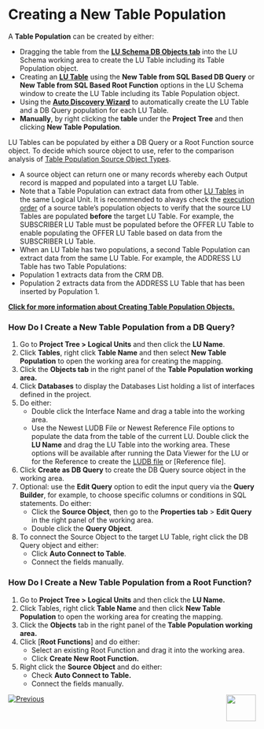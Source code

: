 # Creating a New Table Population

A **Table Population** can be created by either:
*	Dragging the table from the [**LU Schema DB Objects tab**](https://github.com/k2view-academy/K2View-Academy/blob/master/articles/03_logical_units/09_add_table_to_a_schema.md) into the LU Schema working area to create the LU Table including its Table Population object.
*	Creating an [**LU Table**](https://github.com/k2view-academy/K2View-Academy/blob/master/articles/06_LU_tables/01_LU_tables_overview.md) using the **New Table from SQL Based DB Query** or **New Table from SQL Based Root Function** options  in the LU Schema window to create the LU Table including its Table Population object.
*	Using the [**Auto Discovery Wizard**](https://github.com/k2view-academy/K2View-Academy/blob/master/articles/03_logical_units/06_auto_discovery_wizard.md) to  automatically create the LU Table and a DB Query population for each LU Table.
*	**Manually**, by right clicking the **table** under the **Project Tree** and then clicking **New Table Population**. 

LU Tables can be populated by either a DB Query or a Root Function source object. To decide which source object to use, refer to the comparison analysis of [Table Population Source Object Types](https://github.com/k2view-academy/K2View-Academy/blob/master/articles/07_table_population/02_source_object_types.md). 
*	A source object can return one or many records whereby each Output record is mapped and populated into a target LU Table. 
*	Note that a Table Population can extract data from other [LU Tables](https://github.com/k2view-academy/K2View-Academy/blob/master/articles/06_LU_tables/01_LU_tables_overview.md) in the same Logical Unit. It is recommended to always check the [execution order](https://github.com/k2view-academy/K2View-Academy/blob/master/articles/07_table_population/13_LU_table_population_execution_order.md) of a source table’s population objects to verify that the source LU Tables are populated **before** the target LU Table. For example, the SUBSCRIBER LU Table must be populated before the OFFER LU Table to enable populating the OFFER LU Table based on data from the SUBSCRIBER LU Table.
*	When an LU Table has two populations, a second Table Population can extract data from the same LU Table. For example, the ADDRESS LU Table has two Table Populations:
*	Population 1 extracts data from the CRM DB.
*	Population 2 extracts data from the ADDRESS LU Table that has been inserted by Population 1.

[**Click for more information about Creating Table Population Objects.**](https://github.com/k2view-academy/K2View-Academy/blob/master/articles/07_table_population/03_creating_a_new_table_population.md)

### How Do I Create a New Table Population from a DB Query? 

1.	Go to **Project Tree > Logical Units** and then click the **LU Name**.
2.	Click **Tables**, right click **Table Name** and then select **New Table Population** to open the working area for creating the mapping.
3.	Click the **Objects tab** in the right panel of the **Table Population working area.**
4.	Click **Databases** to display the Databases List holding a list of interfaces defined in the project. 
5.	Do either: 
    *	Double click the Interface Name and drag a table into the working area.
    *	Use the Newest LUDB File or Newest Reference File options to populate the data from the table of the current LU. Double click the **LU Name** and drag the LU Table into the working area. These options will be available after running the Data Viewer for the LU or for the Reference to create the [LUDB file](https://github.com/k2view-academy/K2View-Academy/blob/master/articles/13_LUDB_viewer_and_studio_debug_capabilities/01_data_viewer.md) or [Reference file]. 
6.	Click **Create as DB Query** to create the DB Query source object in the working area. 
7.	Optional: use the **Edit Query** option to edit the input query via the **Query Builder**, for example, to choose specific columns or conditions in SQL statements. Do either:
    *	Click the **Source Object**, then go to the **Properties tab** > **Edit Query** in the right panel of the working area.
    *	Double click the **Query Object**.
8.	To connect the Source Object to the target LU Table, right click the DB Query object and either:
    *	Click **Auto Connect to Table**.
    *	Connect the fields manually.

### How Do I Create a New Table Population from a Root Function? 

1.	Go to **Project Tree > Logical Units** and then click the **LU Name.**
2.	Click Tables, right click **Table Name** and then click **New Table Population** to open the working area for creating the mapping.
3.	Click the **Objects** tab in the right panel of the **Table Population working area.**
4.	Click [**Root Functions**] and do either:
    * Select an existing Root Function and drag it into the working area. 
    * Click **Create New Root Function.**
5.	Right click the **Source Object** and do either:
    * Check **Auto Connect to Table.**
    * Connect the fields manually.
   
[![Previous](https://github.com/k2view-academy/K2View-Academy/blob/master/articles/images/Previous.png)](https://github.com/k2view-academy/K2View-Academy/blob/master/articles/07_table_population/02_source_object_types.md)[<img align="right" width="60" height="54" src="https://github.com/k2view-academy/K2View-Academy/blob/master/articles/images/Next.png">](https://github.com/k2view-academy/K2View-Academy/blob/master/articles/07_table_population/04_table_population_properties_tab.md)
